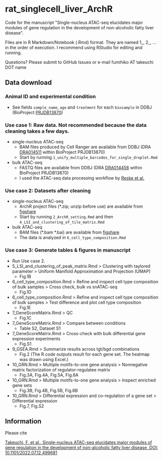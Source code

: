 # rat_singlecell_liver_ArchR

Code for the manuscript "Single-nucleus ATAC-seq elucidates major modules of gene regulation in the development of non-alcoholic fatty liver disease".

Files are in R Markdown/Notebook (.Rmd) format.
They are named 1_, 2_, ... in the order of execution.
I recommend using RStudio for editing and running.

Questions? Please submit to GitHub Issues or e-mail fumihiko AT takeuchi DOT name

## Data download

### Animal ID and experimental condition

* See fields `sample_name`, `age` and `treatment` for each `biosample` in DDBJ
  (BioProject [PRJDB13870](https://ddbj.nig.ac.jp/resource/bioproject/PRJDB13870))

### Use case 1: Raw data. Not recommended because the data cleaning takes a few days.

* single-nucleus ATAC-seq
  * BAM files produced by Cell Ranger are available from DDBJ
    (DRA [DRA014511](https://ddbj.nig.ac.jp/resource/sra-submission/DRA014511) within BioProject PRJDB13870)
  * Start by running `1_unify_multiple_barcodes_for_single_droplet.Rmd`
* bulk ATAC-seq
  * FASTQ files are available from DDBJ
    (DRA [DRA014458](https://ddbj.nig.ac.jp/resource/sra-submission/DRA014458) within BioProject PRJDB13870)
  * I used the ATAC-seq data processing workflow by
    [Reske et al.](https://doi.org/10.1186/s13072-020-00342-y)

### Use case 2: Datasets after cleaning

* single-nucleus ATAC-seq
  * ArchR project files (*.zip; unzip before use)  are available from
    [figshare](https://doi.org/10.6084/m9.figshare.20236509)
  * Start by running `2_ArchR_setting.Rmd` and then `4_LSI_and_clustering_of_tile_matrix.Rmd`
* bulk ATAC-seq
  * BAM files (*.bam *.bai) are available from
    [figshare](https://doi.org/10.6084/m9.figshare.20236509)
  * The data is analyzed in `6_cell_type_composition.Rmd`

### Use case 3: Generate tables & figures in manuscript

* Run Use case 2.
* 5_LSI_and_clustering_of_peak_matrix.Rmd >
  Clustering with taylored parameter >
  Uniform Manifold Approximation and Projection (UMAP)
  * Fig.1B
* 6_cell_type_composition.Rmd >
  Refine and inspect cell type composition of bulk samples >
  Cross check, bulk vs snATAC-seq
  * Fig.1D
* 6_cell_type_composition.Rmd >
  Refine and inspect cell type composition of bulk samples >
  Test difference and plot cell type composition
  * Fig.1E
* 7_GeneScoreMatrix.Rmd >
  QC
  * Fig.1C
* 7_GeneScoreMatrix.Rmd >
  Compare between conditions
  * Table S2, Dataset S1
* 7_GeneScoreMatrix.Rmd >
  Cross-check with bulk differential gene expression experiments
  * Fig.S1
* 9_GSEA.Rmd >
  Summarize results across tgt/bgd combinations
  * Fig.2 (The R code outputs result for each gene set. The heatmap was drawn using Excel.)
* 10_GRN.Rmd >
  Multiple motifs-to-one gene analysis >
  Nonnegative matrix factorization of regulator-regulatee matrix
  * Fig.3A, Fig.4A, Fig.5A, Fig.6A
* 10_GRN.Rmd >
  Multiple motifs-to-one gene analysis >
  Inspect enriched gene sets
  * Fig.3B, Fig.4B, Fig.5B, Fig.6B
* 10_GRN.Rmd >
  Differential expression and co-regulation of a gene set >
  Differential expression
  * Fig.7, Fig.S2

## Information

Please cite

[Takeuchi, F. et al., Single-nucleus ATAC-seq elucidates major modules of gene regulation in the development of non-alcoholic fatty liver disease, DOI: 10.1101/2022.07.12.499681](https://doi.org/10.1101/2022.07.12.499681)
